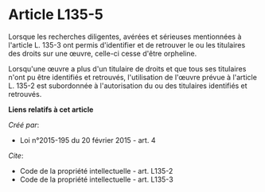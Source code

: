 # Article L135-5

Lorsque les recherches diligentes, avérées et sérieuses mentionnées à l'article L. 135-3 ont permis d'identifier et de
retrouver le ou les titulaires des droits sur une œuvre, celle-ci cesse d'être orpheline. 

Lorsqu'une œuvre a plus d'un titulaire de droits et que tous ses titulaires n'ont pu être identifiés et retrouvés,
l'utilisation de l'œuvre prévue à l'article L. 135-2 est subordonnée à l'autorisation du ou des titulaires identifiés et
retrouvés.

**Liens relatifs à cet article**

_Créé par_:

  - Loi n°2015-195 du 20 février 2015 - art. 4

_Cite_:

  - Code de la propriété intellectuelle - art. L135-2
  - Code de la propriété intellectuelle - art. L135-3
